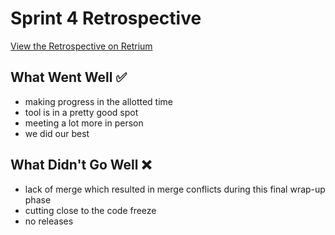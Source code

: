 # Sprint 4 Retrospective

[View the Retrospective on Retrium](https://app.retrium.com/team-room/33f1967c-4cd7-4106-86ac-e230a1d47210/history/3f11864e-5f5a-4f3a-b4ea-45582dfe81b7)

## What Went Well :white_check_mark:

- making progress in the allotted time
- tool is in a pretty good spot
- meeting a lot more in person
- we did our best

## What Didn't Go Well :x:

- lack of merge which resulted in merge conflicts during this final wrap-up phase
- cutting close to the code freeze
- no releases
